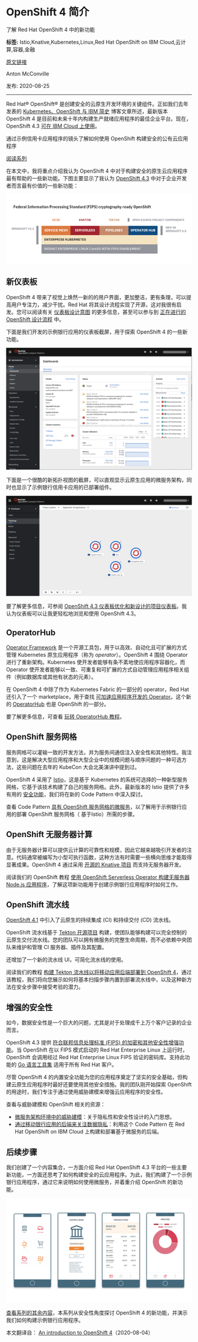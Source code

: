 # OpenShift 4 简介
了解 Red Hat OpenShift 4 中的新功能

**标签:** Istio,Knative,Kubernetes,Linux,Red Hat OpenShift on IBM Cloud,云计算,容器,金融

[原文链接](https://developer.ibm.com/zh/articles/intro-to-openshift-4/)

Anton McConville

发布: 2020-08-25

* * *

Red Hat® OpenShift® 是创建安全的云原生开发环境的关键组件。正如我们去年发表的 [Kubernetes、OpenShift 与 IBM 简史](https://developer.ibm.com/zh/blogs/a-brief-history-of-red-hat-openshift/) 博客文章所述，最新版本 OpenShift 4 是目前和未来十年内构建生产就绪应用程序的最佳企业平台。现在，OpenShift 4.3 [可在 IBM Cloud 上使用](https://www.ibm.com/cn-zh/cloud/openshift)。

通过示例信用卡应用程序的镜头了解如何使用 OpenShift 构建安全的公有云应用程序

[阅读系列](https://developer.ibm.com/zh/blogs/build-secure-applications-with-openshift-4-public-cloud/)

在本文中，我将重点介绍我认为 OpenShift 4 中对于构建安全的原生云应用程序最有帮助的一些新功能。下图主要显示了我认为 [OpenShift 4.3](https://docs.openshift.com/container-platform/4.3/release_notes/ocp-4-3-release-notes.html) 中对于企业开发者而言最有价值的一些新功能：

![OpenShift 4 的层](../ibm_articles_img/intro-to-openshift-4_images_openshift4.png)

## 新仪表板

OpenShift 4 带来了视觉上焕然一新的的用户界面，更加整洁，更有条理，可以提高用户专注力，减少干扰。Red Hat 将其设计流程实现了开源，这对我很有启发。您可以阅读有关 [仪表板设计意图](https://blog.openshift.com/openshift-4-3-dashboard-refinements-and-the-new-project-dashboard/) 的更多信息，甚至可以参与到 [正在进行的 OpenShift 设计流程](https://www.patternfly.org/v4/) 中。

下面是我们开发的示例银行应用的仪表板截屏，用于探索 OpenShift 4 的一些新功能。

![新仪表板](../ibm_articles_img/intro-to-openshift-4_images_dashboard.png)

下面是一个很酷的新拓扑视图的截屏，可以直观显示云原生应用的微服务架构，同时也显示了示例银行信用卡应用的已部署组件。

![新拓扑](../ibm_articles_img/intro-to-openshift-4_images_topology.png)

要了解更多信息，可参阅 [OpenShift 4.3 仪表板优化和新设计的项目仪表板](https://blog.openshift.com/openshift-4-3-dashboard-refinements-and-the-new-project-dashboard/)。我认为仪表板可以让我更轻松地浏览和使用 OpenShift 4.3。

## OperatorHub

[Operator Framework](https://github.com/operator-framework) 是一个开源工具包，用于以高效、自动化且可扩展的方式管理 Kubernetes 原生应用程序（称为 _operator_）。OpenShift 4 围绕 Operator 进行了重新架构。Kubernetes 使开发者能够有条不紊地使应用程序容器化，而 Operator 使开发者能够以一致、可重复和可扩展的方式自动管理应用程序相关组件（例如数据库或其他有状态的元素）。

在 OpenShift 4 中除了作为 Kubernetes Fabric 的一部分的 operator，Red Hat 还引入了一个 marketplace，用于查找 [可加速应用程序开发的 Operator](https://enterprisersproject.com/article/2019/2/kubernetes-operators-plain-english?page=1)。这个新的 [OperatorHub](https://operatorhub.io/) 也是 OpenShift 的一部分。

要了解更多信息，可查看 [玩转 OperatorHub 教程](https://developer.ibm.com/tutorials/operator-hub-openshift-4-operators-ibm-cloud/)。

## OpenShift 服务网格

服务网格可以灌输一致的开发方法，并为服务间通信注入安全性和其他特性。我注意到，这是解决大型应用程序和大型企业中的规模问题与顺序问题的一种可选方法，这些问题在去年的 KubeCon 大会北美演讲中提到过。

OpenShift 4 采用了 [Istio](https://istio.io/)，这是基于 Kubernetes 的系统可选择的一种新型服务网格，它基于该技术构建了自己的服务网格。此外，最新版本的 Istio 提供了许多有用的 [安全功能](https://istio.io/docs/concepts/security/)，我们将在新的 Code Pattern 中深入探讨。

查看 Code Pattern [具有 OpenShift 服务网格的微服务](https://developer.ibm.com/patterns/microservices-with-the-openshift-service-mesh/)，以了解用于示例银行应用的部署 OpenShift 服务网格（ 基于Istio）所需的步骤。

## OpenShift 无服务器计算

由于无服务器计算可以提供云计算的可靠性和规模，因此它越来越吸引开发者的注意。代码通常被编写为小型可执行函数，这种方法有时需要一些横向思维才能取得显著成果。OpenShift 4 通过采用 [开源的 Knative 项目](https://knative.dev/) 而支持无服务器开发。

阅读我们的 OpenShift 教程 [使用 OpenShift Serverless Operator 构建无服务器 Node.js 应用程序](https://developer.ibm.com/tutorials/build-serverless-nodejs-applications-with-the-openshift-serverless-operator/)，了解这项新功能用于创建示例银行应用程序时如何工作。

## OpenShift 流水线

[OpenShift 4.1](https://blog.openshift.com/cloud-native-ci-cd-with-openshift-pipelines/) 中引入了云原生的持续集成 (CI) 和持续交付 (CD) 流水线。

OpenShift 流水线基于 [Tekton 开源项目](https://www.ibm.com/cloud/tekton) 构建，使团队能够构建可以完全控制的云原生交付流水线。您的团队可以拥有微服务的完整生命周期，而不必依赖中央团队来维护和管理 CI 服务器、插件及其配置。

还增加了一个新的流水线 UI，可简化流水线的使用。

阅读我们的教程 [构建 Tekton 流水线以将移动应用后端部署到 OpenShift 4](https://developer.ibm.com/tutorials/tekton-pipeline-deploy-a-mobile-app-backend-openshift-4/)，通过该教程，我们将向您展示如何将基本扫描步骤内置到部署流水线中，以及这种新方法在安全步骤中接受考验的潜力。

## 增强的安全性

如今，数据安全性是一个巨大的问题，尤其是对于处理成千上万个客户记录的企业而言。

OpenShift 4.3 提供 [符合联邦信息处理标准 (FIPS) 的加密和其他安全性增强功能](https://blog.openshift.com/introducing-red-hat-openshift-4-3-to-enhance-kubernetes-security/)。当 OpenShift 在以 FIPS 模式启动的 Red Hat Enterprise Linux 上运行时，OpenShift 会调用经过 Red Hat Enterprise Linux FIPS 验证的密码库。支持此功能的 [Go 语言工具集](https://developers.redhat.com/blog/2019/06/24/go-and-fips-140-2-on-red-hat-enterprise-linux/?extIdCarryOver=true&sc_cid=701f2000001OH74AAG) 适用于所有 Red Hat 客户。

尽管 OpenShift 4 的内置安全功能为您的应用程序奠定了坚实的安全基础，但构建云原生应用程序时最好还要使用其他安全措施。我的团队刚开始探索 OpenShift 的用途时，我们专注于通过使用威胁建模来增强云应用程序的安全性。

查看与威胁建模和 OpenShift 相关的资源：

- [微服务架构环境中的威胁建模](https://developer.ibm.com/zh/articles/threat-modeling-microservices-openshift-4/)：关于隐私性和安全性设计的入门思想。
- [通过移动银行应用的后端来关注数据隐私](https://developer.ibm.com/zh/patterns/privacy-backend-loyalty-app-openshift-4/)：利用这个 Code Pattern 在 Red Hat OpenShift on IBM Cloud 上构建和部署基于微服务的后端。

## 后续步骤

我们创建了一个内容集合，一方面介绍 Red Hat OpenShift 4.3 平台的一些主要新功能，一方面还思考了如何构建安全的云应用程序。为此，我们构建了一个示例银行应用程序，通过它来说明如何使用微服务，并着重介绍 OpenShift 的新功能。

![信用卡应用程序截屏](../ibm_articles_img/intro-to-openshift-4_images_creditcardapp.jpg)

[查看系列的其余内容](https://developer.ibm.com/zh/blogs/build-secure-applications-with-openshift-4-public-cloud/)，本系列从安全性角度探讨 OpenShift 4 的新功能，并演示我们如何构建示例银行应用程序。

本文翻译自： [An introduction to OpenShift 4](https://developer.ibm.com/articles/intro-to-openshift-4/)（2020-08-04）